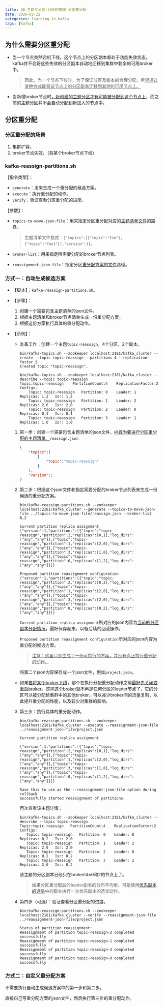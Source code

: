 ```yaml
---
title: 28-主题与分区-分区的管理-分区重分配
date: 2020-02-22
categories: learning-in-kafka
tags: [Kafka]
---
```


## 为什么需要分区重分配

- 当一个节点突然宕机下线，这个节点上的分区副本都处于功能失效状态，kafka并不会将这些失效的分区副本自动地迁移到集群中剩余的可用broker中。

  > 因此，当一个节点下线时，为了保证分区及副本的合理分配，希望<u>通过某种方式能将该节点上的分区副本迁移到其他的可用节点上。</u>

- 当新增broker节点时<u>，新创建的主题分区才有可能被分配到这个节点上</u>，而之前的主题分区并不会自动分配到新加入的节点中。

## 分区重分配

### 分区重分配的场景

1. 集群扩容。
2. broker节点失效。（将某个broker节点下线）

### kafka-reassign-partitions.sh

【指令类型】：

- `generate`：用来生成一个重分配的候选方案。
- `execute`：执行重分配的动作。
- `verify`：验证查看分区重分配的进度。

【参数】：

- `topics-to-move-json-file`：用来指定分区重分配对应的<u>主题清单文件</u>的路径。

  > 主题清单文件格式：`{"topics":[{"topic":"foo"},{"topic":"foo1"}],"version":1}`。

- `broker-list`：用来指定所需要分配的broker节点列表。

- `reassignment-json-file`：指定分区<u>重分配方案的文件</u>路径。

### 方式一：自动生成候选方案

- 【脚本】：`kafka-reassign-partitions.sh`。

- 【步骤】：

  1. 创建一个需要包含主题清单的json文件。
  2. 根据主题清单和broker节点清单生成一份重分配方案。
  3. 根据这份方案执行具体的重分配动作。

- 【示例】：

  - 准备工作：创建一个主题`topic-reassign`，4个分区，2个副本。

    ```shell
    bin/kafka-topics.sh --zookeeper localhost:2181/kafka_cluster --create --topic topic-reassign --partitions 4 --replication-factor 2
    Created topic "topic-reassign".
    
    bin/kafka-topics.sh --zookeeper localhost:2181/kafka_cluster --describe --topic topic-reassign
    Topic:topic-reassign	PartitionCount:4	ReplicationFactor:2	Configs:
    	Topic: topic-reassign	Partition: 0	Leader: 1	Replicas: 1,2	Isr: 1,2
    	Topic: topic-reassign	Partition: 1	Leader: 2	Replicas: 2,0	Isr: 2,0
    	Topic: topic-reassign	Partition: 2	Leader: 0	Replicas: 0,1	Isr: 0,1
    	Topic: topic-reassign	Partition: 3	Leader: 1	Replicas: 1,0	Isr: 1,0
    ```

  1. 第一步：创建一个需要包含主题清单的json文件，<u>内容为要进行分区重分配的主题清单。</u>`reassign.json`

     ```json
     {
         "topics":[
             {
                 "topic":"topic-reassign"
             }
         ],
         "version":1
     }
     ```

  2. 第二步：根据这个json文件和指定索要分配的broker节点列表来生成一份候选的重分配方案。

     ```shell
     bin/kafka-reassign-partitions.sh --zookeeper localhost:2181/kafka_cluster --generate --topics-to-move-json-file ../topics-to-move-json-file/reassign.json --broker-list 0,2
     
     Current partition replica assignment
     {"version":1,"partitions":[{"topic":"topic-reassign","partition":2,"replicas":[0,1],"log_dirs":["any","any"]},{"topic":"topic-reassign","partition":1,"replicas":[2,0],"log_dirs":["any","any"]},{"topic":"topic-reassign","partition":3,"replicas":[1,0],"log_dirs":["any","any"]},{"topic":"topic-reassign","partition":0,"replicas":[1,2],"log_dirs":["any","any"]}]}
     
     Proposed partition reassignment configuration
     {"version":1,"partitions":[{"topic":"topic-reassign","partition":2,"replicas":[0,2],"log_dirs":["any","any"]},{"topic":"topic-reassign","partition":1,"replicas":[2,0],"log_dirs":["any","any"]},{"topic":"topic-reassign","partition":3,"replicas":[2,0],"log_dirs":["any","any"]},{"topic":"topic-reassign","partition":0,"replicas":[0,2],"log_dirs":["any","any"]}]}
     ```

     `Current partition replica assignment`所对应的json内容为<u>当前的分区副本分配情况</u>，最好保存起来，以备后续的回滚操作。

     `Proposed partition reassignment configuration`所对应的json内容为重分配的候选方案。

     > <u>注意：这里只是生成了一份可执行的方案，并没有真正执行重分配的动作。</u>

     将第二个json内容保存成一个json文件，例如`project.json`。

  - 如果<u>要将某个broker下线</u>，那个在执行分配重分配动作之前<u>最好先关闭或重启broker</u>。这样<u>这个broker</u>就不再是任何分区的leader节点了，它的分区可以被分配给集群中的其他broker，可以减少broker间的流量复制，以此提升重分配的性能，以及较少对集群的影响。

  3. 第三步：执行具体的重分配动作。

     ```shell
     bin/kafka-reassign-partitions.sh --zookeeper localhost:2181/kafka_cluster --execute --reassignment-json-file ../reassignment-json-file/project.json
     
     Current partition replica assignment
     
     {"version":1,"partitions":[{"topic":"topic-reassign","partition":2,"replicas":[0,1],"log_dirs":["any","any"]},{"topic":"topic-reassign","partition":1,"replicas":[2,0],"log_dirs":["any","any"]},{"topic":"topic-reassign","partition":3,"replicas":[1,0],"log_dirs":["any","any"]},{"topic":"topic-reassign","partition":0,"replicas":[1,2],"log_dirs":["any","any"]}]}
     
     Save this to use as the --reassignment-json-file option during rollback
     Successfully started reassignment of partitions.
     ```

     再次查看该主题详情：

     ```shell
     bin/kafka-topics.sh --zookeeper localhost:2181/kafka_cluster --describe --topic topic-reassign
     Topic:topic-reassign	PartitionCount:4	ReplicationFactor:2	Configs:
     	Topic: topic-reassign	Partition: 0	Leader: 0	Replicas: 0,2	Isr: 2,0
     	Topic: topic-reassign	Partition: 1	Leader: 2	Replicas: 2,0	Isr: 2,0
     	Topic: topic-reassign	Partition: 2	Leader: 0	Replicas: 0,2	Isr: 0,2
     	Topic: topic-reassign	Partition: 3	Leader: 2	Replicas: 2,0	Isr: 0,2
     ```

     该主题的分区副本已经只在brokerId=0和2的节点上了。

     > 如果分区重分配后的leader副本的分布不均衡。可是使用[优先副本的选举](27-主题与分区-分区的管理-优先副本的选举.md)中的脚本执行一次优先副本的选举动作。

  4. 第四步（可选）：验证查看分区重分配的进度。

     ```shell
     bin/kafka-reassign-partitions.sh --zookeeper localhost:2181/kafka_cluster --verify --reassignment-json-file ../reassignment-json-file/project.json
     
     Status of partition reassignment:
     Reassignment of partition topic-reassign-2 completed successfully
     Reassignment of partition topic-reassign-1 completed successfully
     Reassignment of partition topic-reassign-3 completed successfully
     Reassignment of partition topic-reassign-0 completed successfully
     ```

     

### 方式二：自定义重分配方案

不需要执行自动生成候选方案中的第一步和第二步。

直接自己写重分配方案的json文件，然后执行第三步的重分配动作。